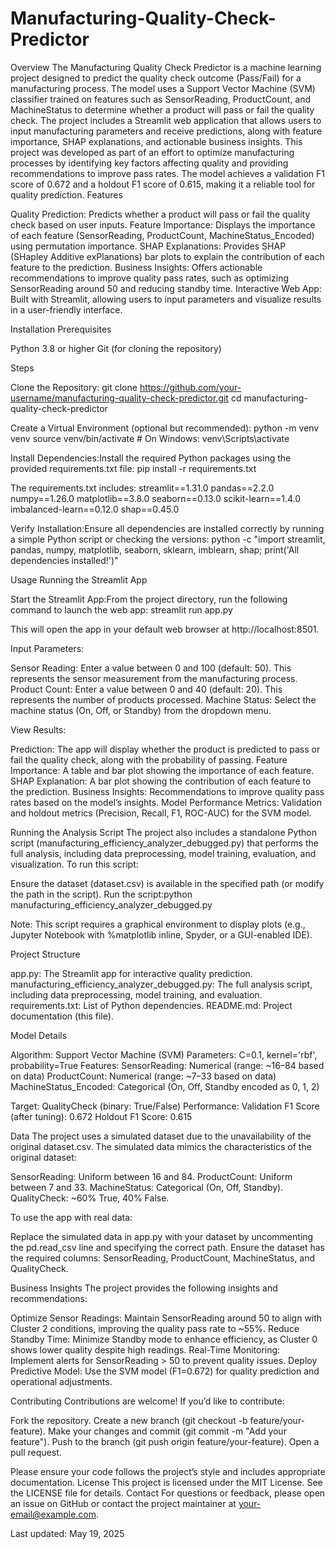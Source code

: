 # Manufacturing-Quality-Check-Predictor

Overview
The Manufacturing Quality Check Predictor is a machine learning project designed to predict the quality check outcome (Pass/Fail) for a manufacturing process. The model uses a Support Vector Machine (SVM) classifier trained on features such as SensorReading, ProductCount, and MachineStatus to determine whether a product will pass or fail the quality check. The project includes a Streamlit web application that allows users to input manufacturing parameters and receive predictions, along with feature importance, SHAP explanations, and actionable business insights.
This project was developed as part of an effort to optimize manufacturing processes by identifying key factors affecting quality and providing recommendations to improve pass rates. The model achieves a validation F1 score of 0.672 and a holdout F1 score of 0.615, making it a reliable tool for quality prediction.
Features

Quality Prediction: Predicts whether a product will pass or fail the quality check based on user inputs.
Feature Importance: Displays the importance of each feature (SensorReading, ProductCount, MachineStatus_Encoded) using permutation importance.
SHAP Explanations: Provides SHAP (SHapley Additive exPlanations) bar plots to explain the contribution of each feature to the prediction.
Business Insights: Offers actionable recommendations to improve quality pass rates, such as optimizing SensorReading around 50 and reducing standby time.
Interactive Web App: Built with Streamlit, allowing users to input parameters and visualize results in a user-friendly interface.

Installation
Prerequisites

Python 3.8 or higher
Git (for cloning the repository)

Steps

Clone the Repository:
git clone https://github.com/your-username/manufacturing-quality-check-predictor.git
cd manufacturing-quality-check-predictor


Create a Virtual Environment (optional but recommended):
python -m venv venv
source venv/bin/activate  # On Windows: venv\Scripts\activate


Install Dependencies:Install the required Python packages using the provided requirements.txt file:
pip install -r requirements.txt

The requirements.txt includes:
streamlit==1.31.0
pandas==2.2.0
numpy==1.26.0
matplotlib==3.8.0
seaborn==0.13.0
scikit-learn==1.4.0
imbalanced-learn==0.12.0
shap==0.45.0


Verify Installation:Ensure all dependencies are installed correctly by running a simple Python script or checking the versions:
python -c "import streamlit, pandas, numpy, matplotlib, seaborn, sklearn, imblearn, shap; print('All dependencies installed!')"



Usage
Running the Streamlit App

Start the Streamlit App:From the project directory, run the following command to launch the web app:
streamlit run app.py

This will open the app in your default web browser at http://localhost:8501.

Input Parameters:

Sensor Reading: Enter a value between 0 and 100 (default: 50). This represents the sensor measurement from the manufacturing process.
Product Count: Enter a value between 0 and 40 (default: 20). This represents the number of products processed.
Machine Status: Select the machine status (On, Off, or Standby) from the dropdown menu.


View Results:

Prediction: The app will display whether the product is predicted to pass or fail the quality check, along with the probability of passing.
Feature Importance: A table and bar plot showing the importance of each feature.
SHAP Explanation: A bar plot showing the contribution of each feature to the prediction.
Business Insights: Recommendations to improve quality pass rates based on the model’s insights.
Model Performance Metrics: Validation and holdout metrics (Precision, Recall, F1, ROC-AUC) for the SVM model.



Running the Analysis Script
The project also includes a standalone Python script (manufacturing_efficiency_analyzer_debugged.py) that performs the full analysis, including data preprocessing, model training, evaluation, and visualization. To run this script:

Ensure the dataset (dataset.csv) is available in the specified path (or modify the path in the script).
Run the script:python manufacturing_efficiency_analyzer_debugged.py

Note: This script requires a graphical environment to display plots (e.g., Jupyter Notebook with %matplotlib inline, Spyder, or a GUI-enabled IDE).

Project Structure

app.py: The Streamlit app for interactive quality prediction.
manufacturing_efficiency_analyzer_debugged.py: The full analysis script, including data preprocessing, model training, and evaluation.
requirements.txt: List of Python dependencies.
README.md: Project documentation (this file).

Model Details

Algorithm: Support Vector Machine (SVM)
Parameters: C=0.1, kernel='rbf', probability=True
Features:
SensorReading: Numerical (range: ~16–84 based on data)
ProductCount: Numerical (range: ~7–33 based on data)
MachineStatus_Encoded: Categorical (On, Off, Standby encoded as 0, 1, 2)


Target: QualityCheck (binary: True/False)
Performance:
Validation F1 Score (after tuning): 0.672
Holdout F1 Score: 0.615



Data
The project uses a simulated dataset due to the unavailability of the original dataset.csv. The simulated data mimics the characteristics of the original dataset:

SensorReading: Uniform between 16 and 84.
ProductCount: Uniform between 7 and 33.
MachineStatus: Categorical (On, Off, Standby).
QualityCheck: ~60% True, 40% False.

To use the app with real data:

Replace the simulated data in app.py with your dataset by uncommenting the pd.read_csv line and specifying the correct path.
Ensure the dataset has the required columns: SensorReading, ProductCount, MachineStatus, and QualityCheck.

Business Insights
The project provides the following insights and recommendations:

Optimize Sensor Readings: Maintain SensorReading around 50 to align with Cluster 2 conditions, improving the quality pass rate to ~55%.
Reduce Standby Time: Minimize Standby mode to enhance efficiency, as Cluster 0 shows lower quality despite high readings.
Real-Time Monitoring: Implement alerts for SensorReading > 50 to prevent quality issues.
Deploy Predictive Model: Use the SVM model (F1=0.672) for quality prediction and operational adjustments.

Contributing
Contributions are welcome! If you’d like to contribute:

Fork the repository.
Create a new branch (git checkout -b feature/your-feature).
Make your changes and commit (git commit -m "Add your feature").
Push to the branch (git push origin feature/your-feature).
Open a pull request.

Please ensure your code follows the project’s style and includes appropriate documentation.
License
This project is licensed under the MIT License. See the LICENSE file for details.
Contact
For questions or feedback, please open an issue on GitHub or contact the project maintainer at your-email@example.com.

Last updated: May 19, 2025

